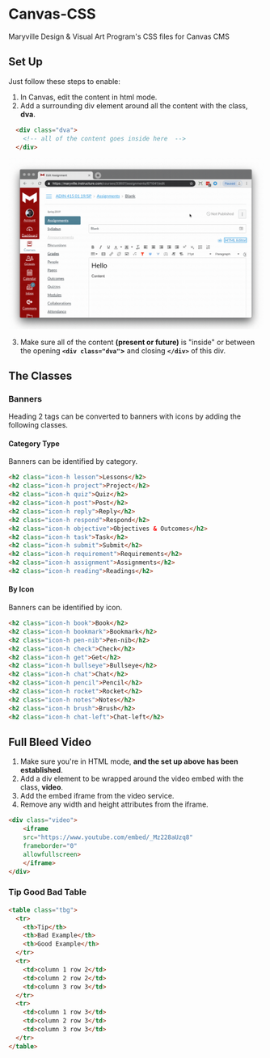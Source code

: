 # Canvas-CSS
Maryville Design & Visual Art Program's CSS files for Canvas CMS  

## Set Up
Just follow these steps to enable:
1. In Canvas, edit the content in html mode.
2. Add a surrounding div element around all the content with the class, **dva**.

  ```html
    <div class="dva">
      <!-- all of the content goes inside here  -->
    </div>
  ```
![Screenshot](gifs/HTMLmode.gif) 

3. Make sure all of the content **(present or future)** is "inside" or between the opening **`<div class="dva"`>** and closing **`</div>`** of this div.
    
## The Classes
### Banners
Heading 2 tags can be converted to banners with icons by adding the following classes.
#### Category Type
Banners can be identified by category. 
```html
<h2 class="icon-h lesson">Lessons</h2>
<h2 class="icon-h project">Project</h2>
<h2 class="icon-h quiz">Quiz</h2>
<h2 class="icon-h post">Post</h2>
<h2 class="icon-h reply">Reply</h2>
<h2 class="icon-h respond">Respond</h2>
<h2 class="icon-h objective">Objectives & Outcomes</h2>
<h2 class="icon-h task">Task</h2>
<h2 class="icon-h submit">Submit</h2>
<h2 class="icon-h requirement">Requirements</h2>
<h2 class="icon-h assignment">Assignments</h2>
<h2 class="icon-h reading">Readings</h2>
```
#### By Icon
Banners can be identified by icon. 
```html
<h2 class="icon-h book">Book</h2>
<h2 class="icon-h bookmark">Bookmark</h2>
<h2 class="icon-h pen-nib">Pen-nib</h2>
<h2 class="icon-h check">Check</h2>
<h2 class="icon-h get">Get</h2>
<h2 class="icon-h bullseye">Bullseye</h2>
<h2 class="icon-h chat">Chat</h2>
<h2 class="icon-h pencil">Pencil</h2>
<h2 class="icon-h rocket">Rocket</h2>
<h2 class="icon-h notes">Notes</h2>
<h2 class="icon-h brush">Brush</h2>
<h2 class="icon-h chat-left">Chat-left</h2>
```
## Full Bleed Video
1. Make sure you're in HTML mode, **and the set up above has been established**.
2. Add a  div element to be wrapped around the video embed with the class, **video**.
3. Add the embed iframe from the video service. 
4. Remove any width and height attributes from the iframe.
```html
<div class="video">
    <iframe 
    src="https://www.youtube.com/embed/_Mz228aUzq8" 
    frameborder="0" 
    allowfullscreen>
    </iframe>
</div>
```

### Tip Good Bad Table
```html
<table class="tbg">
  <tr>
    <th>Tip</th>
    <th>Bad Example</th> 
    <th>Good Example</th>
  </tr>
  <tr>
    <td>column 1 row 2</td>
    <td>column 2 row 2</td> 
    <td>column 3 row 3</td>
  </tr>
  <tr>
    <td>column 1 row 3</td>
    <td>column 2 row 3</td> 
    <td>column 3 row 3</td>
  </tr>
</table>
```

